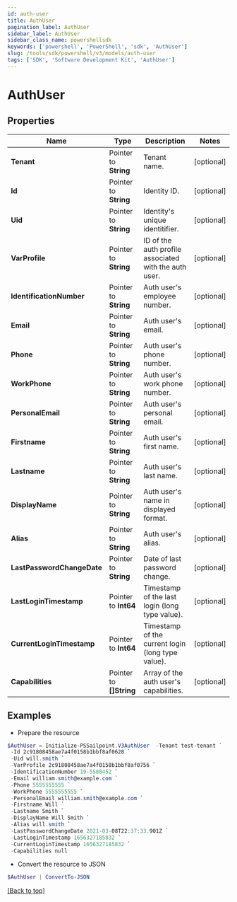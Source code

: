 ```yaml
---
id: auth-user
title: AuthUser
pagination_label: AuthUser
sidebar_label: AuthUser
sidebar_class_name: powershellsdk
keywords: ['powershell', 'PowerShell', 'sdk', 'AuthUser'] 
slug: /tools/sdk/powershell/v3/models/auth-user
tags: ['SDK', 'Software Development Kit', 'AuthUser']
---
```



# AuthUser

## Properties

Name | Type | Description | Notes
------------ | ------------- | ------------- | -------------
**Tenant** |  Pointer to **String** | Tenant name. | [optional] 
**Id** |  Pointer to **String** | Identity ID. | [optional] 
**Uid** |  Pointer to **String** | Identity's unique identitifier. | [optional] 
**VarProfile** |  Pointer to **String** | ID of the auth profile associated with the auth user. | [optional] 
**IdentificationNumber** |  Pointer to **String** | Auth user's employee number. | [optional] 
**Email** |  Pointer to **String** | Auth user's email. | [optional] 
**Phone** |  Pointer to **String** | Auth user's phone number. | [optional] 
**WorkPhone** |  Pointer to **String** | Auth user's work phone number. | [optional] 
**PersonalEmail** |  Pointer to **String** | Auth user's personal email. | [optional] 
**Firstname** |  Pointer to **String** | Auth user's first name. | [optional] 
**Lastname** |  Pointer to **String** | Auth user's last name. | [optional] 
**DisplayName** |  Pointer to **String** | Auth user's name in displayed format. | [optional] 
**Alias** |  Pointer to **String** | Auth user's alias. | [optional] 
**LastPasswordChangeDate** |  Pointer to **String** | Date of last password change. | [optional] 
**LastLoginTimestamp** |  Pointer to **Int64** | Timestamp of the last login (long type value). | [optional] 
**CurrentLoginTimestamp** |  Pointer to **Int64** | Timestamp of the current login (long type value). | [optional] 
**Capabilities** |  Pointer to **[]String** | Array of the auth user's capabilities. | [optional] 

## Examples

- Prepare the resource
```powershell
$AuthUser = Initialize-PSSailpoint.V3AuthUser  -Tenant test-tenant `
 -Id 2c91808458ae7a4f0158b1bbf8af0628 `
 -Uid will.smith `
 -VarProfile 2c91808458ae7a4f0158b1bbf8af0756 `
 -IdentificationNumber 19-5588452 `
 -Email william.smith@example.com `
 -Phone 5555555555 `
 -WorkPhone 5555555555 `
 -PersonalEmail william.smith@example.com `
 -Firstname Will `
 -Lastname Smith `
 -DisplayName Will Smith `
 -Alias will.smith `
 -LastPasswordChangeDate 2021-03-08T22:37:33.901Z `
 -LastLoginTimestamp 1656327185832 `
 -CurrentLoginTimestamp 1656327185832 `
 -Capabilities null
```

- Convert the resource to JSON
```powershell
$AuthUser | ConvertTo-JSON
```


[[Back to top]](#) 

